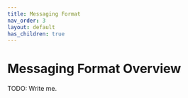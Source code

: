 ```yaml
---
title: Messaging Format
nav_order: 3
layout: default
has_children: true
---
```


# Messaging Format Overview

TODO: Write me.
